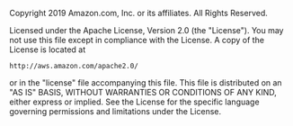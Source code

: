 Copyright 2019 Amazon.com, Inc. or its affiliates. All Rights Reserved.

Licensed under the Apache License, Version 2.0 (the "License"). You may not use this file
except in compliance with the License. A copy of the License is located at

    http://aws.amazon.com/apache2.0/

or in the "license" file accompanying this file. This file is distributed on an "AS IS"
BASIS, WITHOUT WARRANTIES OR CONDITIONS OF ANY KIND, either express or implied. See the
License for the specific language governing permissions and limitations under the License.
